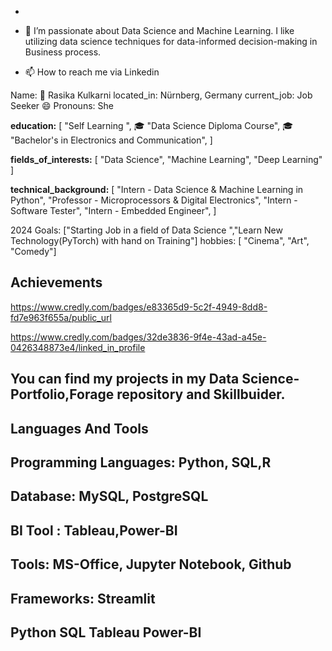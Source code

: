 - 
- 👀 I’m passionate about Data Science and Machine Learning. I like utilizing data science techniques for data-informed decision-making in Business process.
  
- 📫 How to reach me via Linkedin

Name: 👋 Rasika Kulkarni
located_in: Nürnberg, Germany
current_job: Job Seeker
😄 Pronouns: She

**education:**
  [
    "Self Learning ",
   🎓 "Data Science Diploma Course",
   🎓  "Bachelor's in Electronics and Communication",
  ]

**fields_of_interests:**
  [
    "Data Science",
    "Machine Learning",
   "Deep Learning"
  ]
  
**technical_background:**
  [
    "Intern - Data Science & Machine Learning in Python",
    "Professor - Microprocessors & Digital Electronics",
    "Intern - Software Tester",
    "Intern - Embedded Engineer",
  ]
  
  
2024 Goals: ["Starting Job in a field of Data Science ","Learn New Technology(PyTorch) with hand on Training"]
hobbies: [ "Cinema", "Art", "Comedy"]

## Achievements 
https://www.credly.com/badges/e83365d9-5c2f-4949-8dd8-fd7e963f655a/public_url

https://www.credly.com/badges/32de3836-9f4e-43ad-a45e-0426348873e4/linked_in_profile


## You can find my projects in my **Data Science-Portfolio**,Forage repository and Skillbuider.

## Languages And Tools
          
## Programming Languages: Python, SQL,R

## Database: MySQL, PostgreSQL

## BI Tool : Tableau,Power-BI

## Tools: MS-Office, Jupyter Notebook, Github

## Frameworks: Streamlit

##  **Python    SQL    Tableau  Power-BI**
